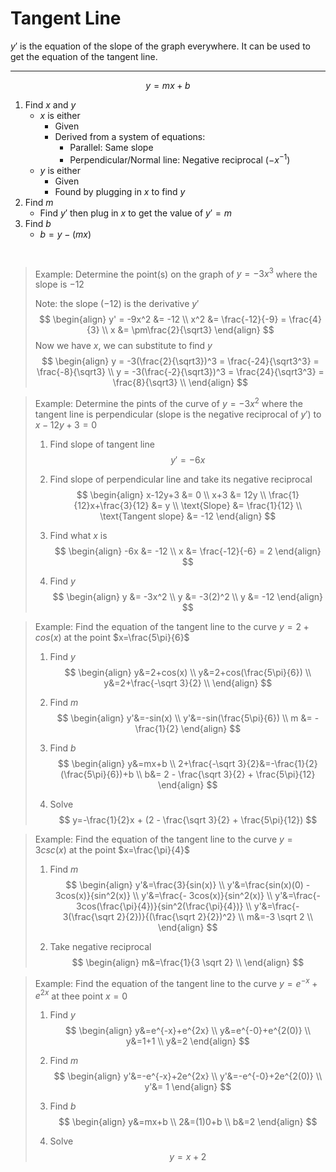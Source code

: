 # Tangent Line
$y'$ is the equation of the slope of the graph everywhere. It can be used to get the equation of the tangent line.
***
$$
y=mx+b
$$
1. Find $x$ and $y$
	- $x$ is either
		- Given
		- Derived from a system of equations:
			- Parallel: Same slope
			- Perpendicular/Normal line: Negative reciprocal ($-x^{-1}$)
	- $y$ is either
		- Given
		- Found by plugging in $x$ to find $y$
2. Find $m$
	- Find $y'$ then plug in $x$ to get the value of $y'=m$
3. Find $b$
	- $b=y-(mx)$

<pre>

</pre>
>Example: Determine the point(s) on the graph of $y=-3x^3$ where the slope is $-12$
>
>Note: the slope ($-12$) is the derivative $y'$
>$$
\begin{align}
y' = -9x^2 &= -12 \\
x^2 &= \frac{-12}{-9} = \frac{4}{3} \\
x &= \pm\frac{2}{\sqrt3}
\end{align}
>$$
>Now we have $x$, we can substitute to find $y$
>$$
\begin{align}
y = -3(\frac{2}{\sqrt3})^3 = \frac{-24}{\sqrt3^3} = \frac{-8}{\sqrt3} \\
y = -3(\frac{-2}{\sqrt3})^3 = \frac{24}{\sqrt3^3} = \frac{8}{\sqrt3} \\
\end{align}
>$$
>

>Example: Determine the pints of the curve of $y=-3x^2$ where the tangent line is perpendicular (slope is the negative reciprocal of $y'$) to $x-12y+3=0$
>
>1. Find slope of tangent line
>$$
y'=-6x
>$$
>
>2. Find slope of perpendicular line and take its negative reciprocal
>$$
\begin{align}
x-12y+3 &= 0 \\
x+3 &= 12y \\
\frac{1}{12}x+\frac{3}{12} &= y \\
\text{Slope} &= \frac{1}{12} \\
\text{Tangent slope} &= -12
\end{align}
>$$
>
>3. Find what $x$ is
>$$
\begin{align}
-6x &= -12 \\
x &= \frac{-12}{-6} = 2
\end{align}
>$$
>
>4. Find $y$
>$$
\begin{align}
y &= -3x^2 \\
y &= -3(2)^2 \\
y &= -12
\end{align}
>$$

> Example: Find the equation of the tangent line to the curve $y=2+cos(x)$ at the point $x=\frac{5\pi}{6}$
> 
> 1. Find $y$
> $$
> \begin{align}
> y&=2+cos(x) \\
> y&=2+cos(\frac{5\pi}{6}) \\
> y&=2+\frac{-\sqrt 3}{2} \\
> \end{align}
> $$
> 
> 2. Find $m$
> $$
> \begin{align}
> y'&=-sin(x) \\
> y'&=-sin(\frac{5\pi}{6}) \\
> m &= -\frac{1}{2} 
> \end{align}
> $$
> 
> 3. Find $b$
> $$
> \begin{align}
> y&=mx+b \\
> 2+\frac{-\sqrt 3}{2}&=-\frac{1}{2}(\frac{5\pi}{6})+b \\
> b&= 2 - \frac{\sqrt 3}{2} + \frac{5\pi}{12}
> \end{align}
> $$
> 
> 4. Solve
> $$
> y=-\frac{1}{2}x + (2 - \frac{\sqrt 3}{2} + \frac{5\pi}{12})
> $$

> Example: Find the equation of the tangent line to the curve $y=3csc(x)$ at the point $x=\frac{\pi}{4}$
> 
> 1. Find $m$
> $$
> \begin{align}
> y'&=\frac{3}{sin(x)} \\
> y'&=\frac{sin(x)(0) - 3cos(x)}{sin^2(x)} \\
> y'&=\frac{- 3cos(x)}{sin^2(x)} \\
> y'&=\frac{- 3cos(\frac{\pi}{4})}{sin^2(\frac{\pi}{4})} \\
> y'&=\frac{- 3(\frac{\sqrt 2}{2})}{(\frac{\sqrt 2}{2})^2} \\
> m&=-3 \sqrt 2 \\
> \end{align}
> $$
> 
> 2. Take negative reciprocal
> $$
> \begin{align}
> m&=\frac{1}{3 \sqrt 2} \\
> \end{align}
> $$
> 

> Example: Find the equation of the tangent line to the curve $y=e^{-x}+e^{2x}$ at thee point $x=0$
> 
> 1. Find $y$
> $$
> \begin{align}
> y&=e^{-x}+e^{2x} \\
> y&=e^{-0}+e^{2(0)} \\
> y&=1+1 \\
> y&=2
> \end{align}
> $$
> 
> 2. Find $m$
> $$
> \begin{align}
> y'&=-e^{-x}+2e^{2x} \\
> y'&=-e^{-0}+2e^{2(0)} \\
> y'&= 1 
> \end{align}
> $$
> 
> 3. Find $b$
> $$
> \begin{align}
> y&=mx+b \\
> 2&=(1)0+b \\
> b&=2
> \end{align}
> $$
> 
> 4. Solve
> $$
> y=x+2
> $$

